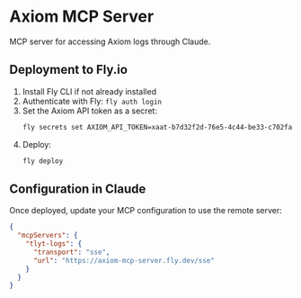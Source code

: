 # Axiom MCP Server

MCP server for accessing Axiom logs through Claude.

## Deployment to Fly.io

1. Install Fly CLI if not already installed
2. Authenticate with Fly: `fly auth login`
3. Set the Axiom API token as a secret:
   ```bash
   fly secrets set AXIOM_API_TOKEN=xaat-b7d32f2d-76e5-4c44-be33-c702fa2a74a6
   ```
4. Deploy:
   ```bash
   fly deploy
   ```

## Configuration in Claude

Once deployed, update your MCP configuration to use the remote server:

```json
{
  "mcpServers": {
    "tlyt-logs": {
      "transport": "sse",
      "url": "https://axiom-mcp-server.fly.dev/sse"
    }
  }
}
```